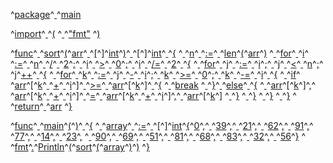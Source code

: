 ^[package](code: 'Token.Keyword.Namespace')^[ ](code: 'Token.Text.Whitespace')^[main](code: 'Token.Name.Other')

^[import](code: 'Token.Keyword.Namespace')^[ ](code: 'Token.Text.Whitespace')^[(](code: 'Token.Punctuation')
^[  ](code: 'Token.Text.Whitespace')^["fmt"](code: 'Token.Literal.String')
^[)](code: 'Token.Punctuation')

^[func](code: 'Token.Keyword.Declaration')^[ ](code: 'Token.Text.Whitespace')^[sort](code: 'Token.Name.Other')^[(](code: 'Token.Punctuation')^[arr](code: 'Token.Name.Other')^[ ](code: 'Token.Text.Whitespace')^[\[](code: 'Token.Punctuation')^[\]](code: 'Token.Punctuation')^[int](code: 'Token.Keyword.Type')^[)](code: 'Token.Punctuation')^[ ](code: 'Token.Text.Whitespace')^[\[](code: 'Token.Punctuation')^[\]](code: 'Token.Punctuation')^[int](code: 'Token.Keyword.Type')^[ ](code: 'Token.Text.Whitespace')^[{](code: 'Token.Punctuation')
^[  ](code: 'Token.Text.Whitespace')^[n](code: 'Token.Name.Other')^[ ](code: 'Token.Text.Whitespace')^[:=](code: 'Token.Operator')^[ ](code: 'Token.Text.Whitespace')^[len](code: 'Token.Name.Builtin')^[(](code: 'Token.Punctuation')^[arr](code: 'Token.Name.Other')^[)](code: 'Token.Punctuation')
^[  ](code: 'Token.Text.Whitespace')^[for](code: 'Token.Keyword')^[ ](code: 'Token.Text.Whitespace')^[i](code: 'Token.Name.Other')^[ ](code: 'Token.Text.Whitespace')^[:=](code: 'Token.Operator')^[ ](code: 'Token.Text.Whitespace')^[n](code: 'Token.Name.Other')^[ ](code: 'Token.Text.Whitespace')^[/](code: 'Token.Operator')^[ ](code: 'Token.Text.Whitespace')^[2](code: 'Token.Literal.Number.Integer')^[;](code: 'Token.Punctuation')^[ ](code: 'Token.Text.Whitespace')^[i](code: 'Token.Name.Other')^[ ](code: 'Token.Text.Whitespace')^[>](code: 'Token.Punctuation')^[ ](code: 'Token.Text.Whitespace')^[0](code: 'Token.Literal.Number.Integer')^[;](code: 'Token.Punctuation')^[ ](code: 'Token.Text.Whitespace')^[i](code: 'Token.Name.Other')^[ ](code: 'Token.Text.Whitespace')^[/=](code: 'Token.Operator')^[ ](code: 'Token.Text.Whitespace')^[2](code: 'Token.Literal.Number.Integer')^[ ](code: 'Token.Text.Whitespace')^[{](code: 'Token.Punctuation')
^[    ](code: 'Token.Text.Whitespace')^[for](code: 'Token.Keyword')^[ ](code: 'Token.Text.Whitespace')^[j](code: 'Token.Name.Other')^[ ](code: 'Token.Text.Whitespace')^[:=](code: 'Token.Operator')^[ ](code: 'Token.Text.Whitespace')^[i](code: 'Token.Name.Other')^[;](code: 'Token.Punctuation')^[ ](code: 'Token.Text.Whitespace')^[j](code: 'Token.Name.Other')^[ ](code: 'Token.Text.Whitespace')^[<](code: 'Token.Punctuation')^[ ](code: 'Token.Text.Whitespace')^[n](code: 'Token.Name.Other')^[;](code: 'Token.Punctuation')^[ ](code: 'Token.Text.Whitespace')^[j](code: 'Token.Name.Other')^[++](code: 'Token.Operator')^[ ](code: 'Token.Text.Whitespace')^[{](code: 'Token.Punctuation')
^[      ](code: 'Token.Text.Whitespace')^[for](code: 'Token.Keyword')^[ ](code: 'Token.Text.Whitespace')^[k](code: 'Token.Name.Other')^[ ](code: 'Token.Text.Whitespace')^[:=](code: 'Token.Operator')^[ ](code: 'Token.Text.Whitespace')^[j](code: 'Token.Name.Other')^[ ](code: 'Token.Text.Whitespace')^[\-](code: 'Token.Operator')^[ ](code: 'Token.Text.Whitespace')^[i](code: 'Token.Name.Other')^[;](code: 'Token.Punctuation')^[ ](code: 'Token.Text.Whitespace')^[k](code: 'Token.Name.Other')^[ ](code: 'Token.Text.Whitespace')^[>=](code: 'Token.Operator')^[ ](code: 'Token.Text.Whitespace')^[0](code: 'Token.Literal.Number.Integer')^[;](code: 'Token.Punctuation')^[ ](code: 'Token.Text.Whitespace')^[k](code: 'Token.Name.Other')^[ ](code: 'Token.Text.Whitespace')^[\-=](code: 'Token.Operator')^[ ](code: 'Token.Text.Whitespace')^[i](code: 'Token.Name.Other')^[ ](code: 'Token.Text.Whitespace')^[{](code: 'Token.Punctuation')
^[        ](code: 'Token.Text.Whitespace')^[if](code: 'Token.Keyword')^[ ](code: 'Token.Text.Whitespace')^[arr](code: 'Token.Name.Other')^[\[](code: 'Token.Punctuation')^[k](code: 'Token.Name.Other')^[ ](code: 'Token.Text.Whitespace')^[+](code: 'Token.Operator')^[ ](code: 'Token.Text.Whitespace')^[i](code: 'Token.Name.Other')^[\]](code: 'Token.Punctuation')^[ ](code: 'Token.Text.Whitespace')^[>=](code: 'Token.Operator')^[ ](code: 'Token.Text.Whitespace')^[arr](code: 'Token.Name.Other')^[\[](code: 'Token.Punctuation')^[k](code: 'Token.Name.Other')^[\]](code: 'Token.Punctuation')^[ ](code: 'Token.Text.Whitespace')^[{](code: 'Token.Punctuation')
^[          ](code: 'Token.Text.Whitespace')^[break](code: 'Token.Keyword')
^[        ](code: 'Token.Text.Whitespace')^[}](code: 'Token.Punctuation')^[ ](code: 'Token.Text.Whitespace')^[else](code: 'Token.Keyword')^[ ](code: 'Token.Text.Whitespace')^[{](code: 'Token.Punctuation')
^[          ](code: 'Token.Text.Whitespace')^[arr](code: 'Token.Name.Other')^[\[](code: 'Token.Punctuation')^[k](code: 'Token.Name.Other')^[\]](code: 'Token.Punctuation')^[,](code: 'Token.Punctuation')^[ ](code: 'Token.Text.Whitespace')^[arr](code: 'Token.Name.Other')^[\[](code: 'Token.Punctuation')^[k](code: 'Token.Name.Other')^[ ](code: 'Token.Text.Whitespace')^[+](code: 'Token.Operator')^[ ](code: 'Token.Text.Whitespace')^[i](code: 'Token.Name.Other')^[\]](code: 'Token.Punctuation')^[ ](code: 'Token.Text.Whitespace')^[=](code: 'Token.Punctuation')^[ ](code: 'Token.Text.Whitespace')^[arr](code: 'Token.Name.Other')^[\[](code: 'Token.Punctuation')^[k](code: 'Token.Name.Other')^[ ](code: 'Token.Text.Whitespace')^[+](code: 'Token.Operator')^[ ](code: 'Token.Text.Whitespace')^[i](code: 'Token.Name.Other')^[\]](code: 'Token.Punctuation')^[,](code: 'Token.Punctuation')^[ ](code: 'Token.Text.Whitespace')^[arr](code: 'Token.Name.Other')^[\[](code: 'Token.Punctuation')^[k](code: 'Token.Name.Other')^[\]](code: 'Token.Punctuation')
^[        ](code: 'Token.Text.Whitespace')^[}](code: 'Token.Punctuation')
^[      ](code: 'Token.Text.Whitespace')^[}](code: 'Token.Punctuation')
^[    ](code: 'Token.Text.Whitespace')^[}](code: 'Token.Punctuation')
^[  ](code: 'Token.Text.Whitespace')^[}](code: 'Token.Punctuation')
^[  ](code: 'Token.Text.Whitespace')^[return](code: 'Token.Keyword')^[ ](code: 'Token.Text.Whitespace')^[arr](code: 'Token.Name.Other')
^[}](code: 'Token.Punctuation')

^[func](code: 'Token.Keyword.Declaration')^[ ](code: 'Token.Text.Whitespace')^[main](code: 'Token.Name.Other')^[(](code: 'Token.Punctuation')^[)](code: 'Token.Punctuation')^[ ](code: 'Token.Text.Whitespace')^[{](code: 'Token.Punctuation')
^[  ](code: 'Token.Text.Whitespace')^[array](code: 'Token.Name.Other')^[ ](code: 'Token.Text.Whitespace')^[:=](code: 'Token.Operator')^[ ](code: 'Token.Text.Whitespace')^[\[](code: 'Token.Punctuation')^[\]](code: 'Token.Punctuation')^[int](code: 'Token.Keyword.Type')^[{](code: 'Token.Punctuation')^[0](code: 'Token.Literal.Number.Integer')^[,](code: 'Token.Punctuation')^[ ](code: 'Token.Text.Whitespace')^[39](code: 'Token.Literal.Number.Integer')^[,](code: 'Token.Punctuation')^[ ](code: 'Token.Text.Whitespace')^[21](code: 'Token.Literal.Number.Integer')^[,](code: 'Token.Punctuation')^[ ](code: 'Token.Text.Whitespace')^[62](code: 'Token.Literal.Number.Integer')^[,](code: 'Token.Punctuation')^[ ](code: 'Token.Text.Whitespace')^[91](code: 'Token.Literal.Number.Integer')^[,](code: 'Token.Punctuation')^[ ](code: 'Token.Text.Whitespace')^[77](code: 'Token.Literal.Number.Integer')^[,](code: 'Token.Punctuation')^[ ](code: 'Token.Text.Whitespace')^[14](code: 'Token.Literal.Number.Integer')^[,](code: 'Token.Punctuation')^[ ](code: 'Token.Text.Whitespace')^[23](code: 'Token.Literal.Number.Integer')^[,](code: 'Token.Punctuation')
^[    ](code: 'Token.Text.Whitespace')^[90](code: 'Token.Literal.Number.Integer')^[,](code: 'Token.Punctuation')^[ ](code: 'Token.Text.Whitespace')^[69](code: 'Token.Literal.Number.Integer')^[,](code: 'Token.Punctuation')^[ ](code: 'Token.Text.Whitespace')^[51](code: 'Token.Literal.Number.Integer')^[,](code: 'Token.Punctuation')^[ ](code: 'Token.Text.Whitespace')^[81](code: 'Token.Literal.Number.Integer')^[,](code: 'Token.Punctuation')^[ ](code: 'Token.Text.Whitespace')^[68](code: 'Token.Literal.Number.Integer')^[,](code: 'Token.Punctuation')^[ ](code: 'Token.Text.Whitespace')^[83](code: 'Token.Literal.Number.Integer')^[,](code: 'Token.Punctuation')^[ ](code: 'Token.Text.Whitespace')^[32](code: 'Token.Literal.Number.Integer')^[,](code: 'Token.Punctuation')^[ ](code: 'Token.Text.Whitespace')^[56](code: 'Token.Literal.Number.Integer')^[}](code: 'Token.Punctuation')
^[  ](code: 'Token.Text.Whitespace')^[fmt](code: 'Token.Name.Other')^[.](code: 'Token.Punctuation')^[Println](code: 'Token.Name.Other')^[(](code: 'Token.Punctuation')^[sort](code: 'Token.Name.Other')^[(](code: 'Token.Punctuation')^[array](code: 'Token.Name.Other')^[)](code: 'Token.Punctuation')^[)](code: 'Token.Punctuation')
^[}](code: 'Token.Punctuation')
